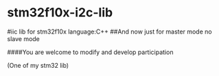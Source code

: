 stm32f10x-i2c-lib
====================

#iic lib for stm32f10x  language:C++
##And now just for master mode no slave mode

####You are welcome to modify and develop participation

(One of my stm32 lib)

